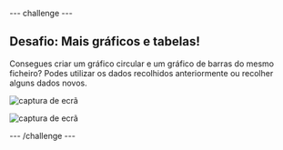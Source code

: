 --- challenge ---

## Desafio: Mais gráficos e tabelas!

Consegues criar um gráfico circular e um gráfico de barras do mesmo ficheiro? Podes utilizar os dados recolhidos anteriormente ou recolher alguns dados novos.

![captura de ecrã](images/pets-pn-bar.png)

![captura de ecrã](images/pets-pn.png)

--- /challenge ---